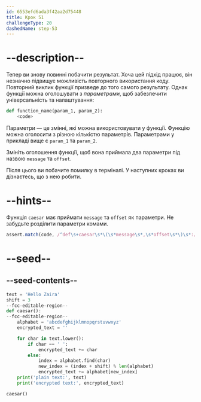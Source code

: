 ```yaml
---
id: 6553efd6ada3f42aa2d75448
title: Крок 51
challengeType: 20
dashedName: step-53
---
```


# --description--

Тепер ви знову повинні побачити результат. Хоча цей підхід працює, він незначно підвищує можливість повторного використання коду. Повторний виклик функції призведе до того самого результату. Однак функції можна оголошувати з *параметрами*, щоб забезпечити універсальність та налаштування:

```py
def function_name(param_1, param_2):
    <code>
```

Параметри — це змінні, які можна використовувати у функції. Функцію можна оголосити з різною кількістю параметрів. Параметрами у прикладі вище є `param_1` та `param_2`.

Змініть оголошення функції, щоб вона приймала два параметри під назвою `message` та `offset`.

Після цього ви побачите помилку в терміналі. У наступних кроках ви дізнаєтесь, що з нею робити.

# --hints--

Функція `caesar` має приймати `message` та `offset` як параметри. Не забудьте розділити параметри комами.

```js
assert.match(code, /^def\s+caesar\s*\(\s*message\s*,\s*offset\s*\)\s*:/m)
```

# --seed--

## --seed-contents--

```py
text = 'Hello Zaira'
shift = 3
--fcc-editable-region--
def caesar():
--fcc-editable-region--
    alphabet = 'abcdefghijklmnopqrstuvwxyz'
    encrypted_text = ''

    for char in text.lower():
        if char == ' ':
            encrypted_text += char
        else:
            index = alphabet.find(char)
            new_index = (index + shift) % len(alphabet)
            encrypted_text += alphabet[new_index]
    print('plain text:', text)
    print('encrypted text:', encrypted_text)

caesar()
```
